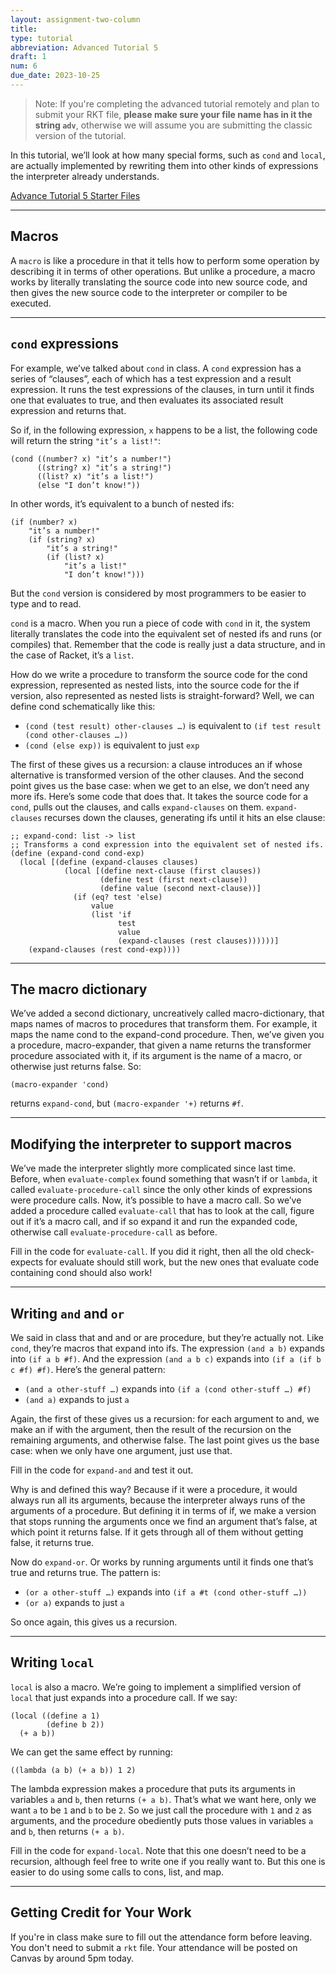```yaml
---
layout: assignment-two-column
title:
type: tutorial
abbreviation: Advanced Tutorial 5
draft: 1
num: 6
due_date: 2023-10-25
---
```


> Note: If you're completing the advanced tutorial remotely and plan to submit your RKT file, **please make sure your file name has in it the string `adv`**, otherwise we will assume you are submitting the classic version of the tutorial.

In this tutorial, we’ll look at how many special forms, such as `cond` and `local`, are actually implemented by rewriting them into other kinds of expressions the interpreter already understands.

<a class="nu-button" href="https://bain-cs111.github.io/course-files/tutorials/adv_tutorial_5_template.zip" target="_blank">
    Advance Tutorial 5 Starter Files <i class="fas fa-download"></i>
</a>

* * *

## Macros

A `macro` is like a procedure in that it tells how to perform some operation by describing it in terms of other operations.  But unlike a procedure, a macro works by literally translating the source code into new source code, and then gives the new source code to the interpreter or compiler to be executed.

* * *

## `cond` expressions

For example, we’ve talked about `cond` in class. A `cond` expression has a series of “clauses”, each of which has a test expression and a result expression. It runs the test expressions of the clauses, in turn until it finds one that evaluates to true, and then evaluates its associated result expression and returns that.

So if, in the following expression, `x` happens to be a list, the following code will return the string `"it’s a list!"`:

```racket
(cond ((number? x) "it’s a number!")
      ((string? x) "it’s a string!")
      ((list? x) "it’s a list!")
      (else "I don’t know!"))
```

In other words, it’s equivalent to a bunch of nested ifs:

```racket
(if (number? x)
    "it’s a number!"
    (if (string? x)
        "it’s a string!"
        (if (list? x)
            "it’s a list!"
            "I don’t know!")))
```

But the `cond` version is considered by most programmers to be easier to type and to read.

`cond` is a macro. When you run a piece of code with `cond` in it, the system literally translates the code into the equivalent set of nested ifs and runs (or compiles) that. Remember that the code is really just a data structure, and in the case of Racket, it’s a `list`.

How do we write a procedure to transform the source code for the cond expression, represented as nested lists, into the source code for the if version, also represented as nested lists is straight-forward?  Well, we can define cond schematically like this:

* `(cond (test result) other-clauses …)` is equivalent to `(if test result (cond other-clauses …))`
* `(cond (else exp))` is equivalent to just `exp`

The first of these gives us a recursion: a clause introduces an if whose alternative is transformed version of the other clauses. And the second point gives us the base case: when we get to an else, we don’t need any more ifs. Here’s some code that does that. It takes the source code for a `cond`, pulls out the clauses, and calls `expand-clauses` on them. `expand-clauses` recurses down the clauses, generating ifs until it hits an else clause:

```racket
;; expand-cond: list -> list
;; Transforms a cond expression into the equivalent set of nested ifs.
(define (expand-cond cond-exp)
  (local [(define (expand-clauses clauses)
            (local [(define next-clause (first clauses))
                    (define test (first next-clause))
                    (define value (second next-clause))]
              (if (eq? test 'else)
                  value
                  (list 'if
                        test
                        value
                        (expand-clauses (rest clauses))))))]
    (expand-clauses (rest cond-exp))))
```

* * *

## The macro dictionary

We’ve added a second dictionary, uncreatively called macro-dictionary, that maps names of macros to procedures that transform them.  For example, it maps the name cond to the expand-cond procedure.  Then, we’ve given you a procedure, macro-expander, that given a name returns the transformer procedure associated with it, if its argument is the name of a macro, or otherwise just returns false. So:

```racket
(macro-expander 'cond)
```

returns `expand-cond`, but `(macro-expander '+)` returns `#f`.

* * *

## Modifying the interpreter to support macros

We’ve made the interpreter slightly more complicated since last time.  Before, when `evaluate-complex` found something that wasn’t if or `lambda`, it called `evaluate-procedure-call` since the only other kinds of expressions were procedure calls.  Now, it’s possible to have a macro call. So we’ve added a procedure called `evaluate-call` that has to look at the call, figure out if it’s a macro call, and if so expand it and run the expanded code, otherwise call `evaluate-procedure-call` as before.

Fill in the code for `evaluate-call`. If you did it right, then all the old check-expects for evaluate should still work, but the new ones that evaluate code containing cond should also work!

* * *

## Writing `and` and `or`

We said in class that and and or are procedure, but they’re actually not. Like `cond`, they’re macros that expand into ifs.  The expression `(and a b)` expands into `(if a b #f)`. And the expression `(and a b c)` expands into `(if a (if b c #f) #f)`.  Here’s the general pattern:

* `(and a other-stuff …)` expands into `(if a (cond other-stuff …) #f)`
* `(and a)` expands to just `a`

Again, the first of these gives us a recursion: for each argument to and, we make an if with the argument, then the result of the recursion on the remaining arguments, and otherwise false. The last point gives us the base case: when we only have one argument, just use that.

Fill in the code for `expand-and` and test it out.

Why is and defined this way? Because if it were a procedure, it would always run all its arguments, because the interpreter always runs of the arguments of a procedure.  But defining it in terms of if, we make a version that stops running the arguments once we find an argument that’s false, at which point it returns false. If it gets through all of them without getting false, it returns true.

Now do `expand-or`. Or works by running arguments until it finds one that’s true and returns true. The pattern is:

* `(or a other-stuff …)` expands into `(if a #t (cond other-stuff …))`
* `(or a)` expands to just `a`

So once again, this gives us a recursion.

* * *

## Writing `local`

`local` is also a macro. We’re going to implement a simplified version of `local` that just expands into a procedure call. If we say:

```racket
(local ((define a 1)
        (define b 2))
  (+ a b))
```

We can get the same effect by running:

```racket
((lambda (a b) (+ a b)) 1 2)
 ```

The lambda expression makes a procedure that puts its arguments in variables `a` and `b`, then returns `(+ a b)`. That’s what we want here, only we want `a` to be `1` and `b` to be `2`.  So we just call the procedure with `1` and `2` as arguments, and the procedure obediently puts those values in variables `a` and `b`, then returns `(+ a b)`.

Fill in the code for `expand-local`. Note that this one doesn’t need to be a recursion, although feel free to write one if you really want to. But this one is easier to do using some calls to cons, list, and map.

* * *

## Getting Credit for Your Work

If you're in class make sure to fill out the attendance form before leaving. You don't need to submit a `rkt` file. Your attendance will be posted on Canvas by around 5pm today.
